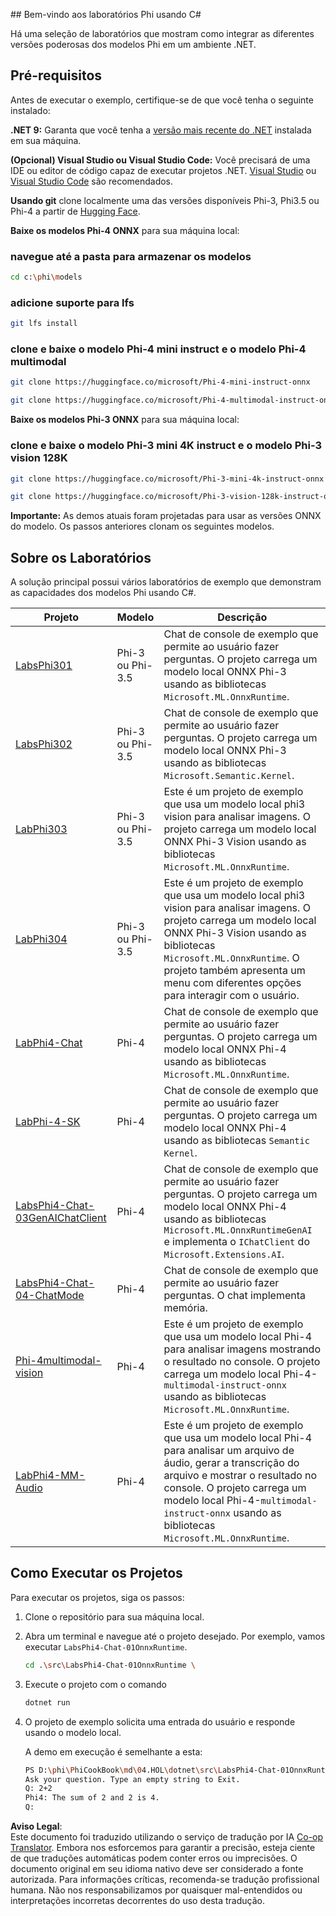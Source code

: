 <!--
CO_OP_TRANSLATOR_METADATA:
{
  "original_hash": "903c509a6d0d1ecce00b849d7f753bdd",
  "translation_date": "2025-07-17T10:35:46+00:00",
  "source_file": "md/04.HOL/dotnet/readme.md",
  "language_code": "br"
}
-->
﻿## Bem-vindo aos laboratórios Phi usando C#

Há uma seleção de laboratórios que mostram como integrar as diferentes versões poderosas dos modelos Phi em um ambiente .NET.

## Pré-requisitos

Antes de executar o exemplo, certifique-se de que você tenha o seguinte instalado:

**.NET 9:** Garanta que você tenha a [versão mais recente do .NET](https://dotnet.microsoft.com/download/dotnet?WT.mc_id=aiml-137032-kinfeylo) instalada em sua máquina.

**(Opcional) Visual Studio ou Visual Studio Code:** Você precisará de uma IDE ou editor de código capaz de executar projetos .NET. [Visual Studio](https://visualstudio.microsoft.com?WT.mc_id=aiml-137032-kinfeylo) ou [Visual Studio Code](https://code.visualstudio.com?WT.mc_id=aiml-137032-kinfeylo) são recomendados.

**Usando git** clone localmente uma das versões disponíveis Phi-3, Phi3.5 ou Phi-4 a partir de [Hugging Face](https://huggingface.co/collections/lokinfey/phi-4-family-679c6f234061a1ab60f5547c).

**Baixe os modelos Phi-4 ONNX** para sua máquina local:

### navegue até a pasta para armazenar os modelos

```bash
cd c:\phi\models
```

### adicione suporte para lfs

```bash
git lfs install 
```

### clone e baixe o modelo Phi-4 mini instruct e o modelo Phi-4 multimodal

```bash
git clone https://huggingface.co/microsoft/Phi-4-mini-instruct-onnx

git clone https://huggingface.co/microsoft/Phi-4-multimodal-instruct-onnx
```

**Baixe os modelos Phi-3 ONNX** para sua máquina local:

### clone e baixe o modelo Phi-3 mini 4K instruct e o modelo Phi-3 vision 128K

```bash
git clone https://huggingface.co/microsoft/Phi-3-mini-4k-instruct-onnx

git clone https://huggingface.co/microsoft/Phi-3-vision-128k-instruct-onnx-cpu
```

**Importante:** As demos atuais foram projetadas para usar as versões ONNX do modelo. Os passos anteriores clonam os seguintes modelos.

## Sobre os Laboratórios

A solução principal possui vários laboratórios de exemplo que demonstram as capacidades dos modelos Phi usando C#.

| Projeto | Modelo | Descrição |
| ------------ | -----------| ----------- |
| [LabsPhi301](../../../../../md/04.HOL/dotnet/src/LabsPhi301) | Phi-3 ou Phi-3.5 | Chat de console de exemplo que permite ao usuário fazer perguntas. O projeto carrega um modelo local ONNX Phi-3 usando as bibliotecas `Microsoft.ML.OnnxRuntime`. |
| [LabsPhi302](../../../../../md/04.HOL/dotnet/src/LabsPhi302) | Phi-3 ou Phi-3.5 | Chat de console de exemplo que permite ao usuário fazer perguntas. O projeto carrega um modelo local ONNX Phi-3 usando as bibliotecas `Microsoft.Semantic.Kernel`. |
| [LabPhi303](../../../../../md/04.HOL/dotnet/src/LabsPhi303) | Phi-3 ou Phi-3.5 | Este é um projeto de exemplo que usa um modelo local phi3 vision para analisar imagens. O projeto carrega um modelo local ONNX Phi-3 Vision usando as bibliotecas `Microsoft.ML.OnnxRuntime`. |
| [LabPhi304](../../../../../md/04.HOL/dotnet/src/LabsPhi304) | Phi-3 ou Phi-3.5 | Este é um projeto de exemplo que usa um modelo local phi3 vision para analisar imagens. O projeto carrega um modelo local ONNX Phi-3 Vision usando as bibliotecas `Microsoft.ML.OnnxRuntime`. O projeto também apresenta um menu com diferentes opções para interagir com o usuário. | 
| [LabPhi4-Chat](../../../../../md/04.HOL/dotnet/src/LabsPhi4-Chat-01OnnxRuntime) | Phi-4 | Chat de console de exemplo que permite ao usuário fazer perguntas. O projeto carrega um modelo local ONNX Phi-4 usando as bibliotecas `Microsoft.ML.OnnxRuntime`. |
| [LabPhi-4-SK](../../../../../md/04.HOL/dotnet/src/LabsPhi4-Chat-02SK) | Phi-4 | Chat de console de exemplo que permite ao usuário fazer perguntas. O projeto carrega um modelo local ONNX Phi-4 usando as bibliotecas `Semantic Kernel`. |
| [LabsPhi4-Chat-03GenAIChatClient](../../../../../md/04.HOL/dotnet/src/LabsPhi4-Chat-03GenAIChatClient) | Phi-4 | Chat de console de exemplo que permite ao usuário fazer perguntas. O projeto carrega um modelo local ONNX Phi-4 usando as bibliotecas `Microsoft.ML.OnnxRuntimeGenAI` e implementa o `IChatClient` do `Microsoft.Extensions.AI`. |
| [LabsPhi4-Chat-04-ChatMode](../../../../../md/04.HOL/dotnet/src/LabsPhi4-Chat-04-ChatMode) | Phi-4 | Chat de console de exemplo que permite ao usuário fazer perguntas. O chat implementa memória. |
| [Phi-4multimodal-vision](../../../../../md/04.HOL/dotnet/src/LabsPhi4-MultiModal-01Images) | Phi-4 | Este é um projeto de exemplo que usa um modelo local Phi-4 para analisar imagens mostrando o resultado no console. O projeto carrega um modelo local Phi-4-`multimodal-instruct-onnx` usando as bibliotecas `Microsoft.ML.OnnxRuntime`. |
| [LabPhi4-MM-Audio](../../../../../md/04.HOL/dotnet/src/LabsPhi4-MultiModal-02Audio) | Phi-4 | Este é um projeto de exemplo que usa um modelo local Phi-4 para analisar um arquivo de áudio, gerar a transcrição do arquivo e mostrar o resultado no console. O projeto carrega um modelo local Phi-4-`multimodal-instruct-onnx` usando as bibliotecas `Microsoft.ML.OnnxRuntime`. |

## Como Executar os Projetos

Para executar os projetos, siga os passos:

1. Clone o repositório para sua máquina local.

1. Abra um terminal e navegue até o projeto desejado. Por exemplo, vamos executar `LabsPhi4-Chat-01OnnxRuntime`.

    ```bash
    cd .\src\LabsPhi4-Chat-01OnnxRuntime \
    ```

1. Execute o projeto com o comando

    ```bash
    dotnet run
    ```

1. O projeto de exemplo solicita uma entrada do usuário e responde usando o modelo local.

   A demo em execução é semelhante a esta:

   ```bash
   PS D:\phi\PhiCookBook\md\04.HOL\dotnet\src\LabsPhi4-Chat-01OnnxRuntime> dotnet run
   Ask your question. Type an empty string to Exit.
   Q: 2+2
   Phi4: The sum of 2 and 2 is 4.
   Q:
   ```

**Aviso Legal**:  
Este documento foi traduzido utilizando o serviço de tradução por IA [Co-op Translator](https://github.com/Azure/co-op-translator). Embora nos esforcemos para garantir a precisão, esteja ciente de que traduções automáticas podem conter erros ou imprecisões. O documento original em seu idioma nativo deve ser considerado a fonte autorizada. Para informações críticas, recomenda-se tradução profissional humana. Não nos responsabilizamos por quaisquer mal-entendidos ou interpretações incorretas decorrentes do uso desta tradução.